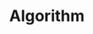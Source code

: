 # Algorithm
<!--This is a auto push repository for Baekjoon Online Judge created with [BaekjoonHub](https://github.com/BaekjoonHub/BaekjoonHub).-->

